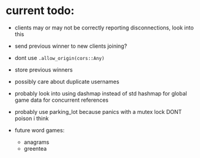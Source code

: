 # current todo:

-   clients may or may not be correctly reporting disconnections, look into this

-   send previous winner to new clients joining?

-   dont use `.allow_origin(cors::Any)`

-   store previous winners

-   possibly care about duplicate usernames

-   probably look into using dashmap instead of std hashmap for global game data for concurrent references

-   probably use parking_lot because panics with a mutex lock DONT poison i think

-   future word games:
    -   anagrams
    -   greentea
